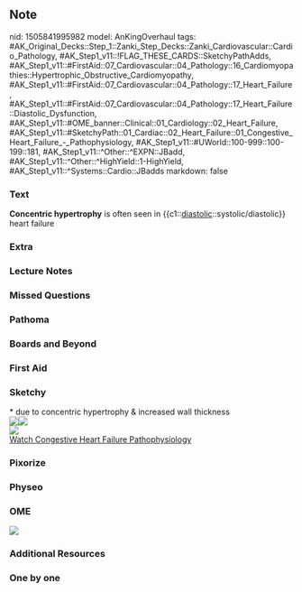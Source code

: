 ## Note
nid: 1505841995982
model: AnKingOverhaul
tags: #AK_Original_Decks::Step_1::Zanki_Step_Decks::Zanki_Cardiovascular::Cardio_Pathology, #AK_Step1_v11::!FLAG_THESE_CARDS::SketchyPathAdds, #AK_Step1_v11::#FirstAid::07_Cardiovascular::04_Pathology::16_Cardiomyopathies::Hypertrophic_Obstructive_Cardiomyopathy, #AK_Step1_v11::#FirstAid::07_Cardiovascular::04_Pathology::17_Heart_Failure, #AK_Step1_v11::#FirstAid::07_Cardiovascular::04_Pathology::17_Heart_Failure::Diastolic_Dysfunction, #AK_Step1_v11::#OME_banner::Clinical::01_Cardiology::02_Heart_Failure, #AK_Step1_v11::#SketchyPath::01_Cardiac::02_Heart_Failure::01_Congestive_Heart_Failure_-_Pathophysiology, #AK_Step1_v11::#UWorld::100-999::100-199::181, #AK_Step1_v11::^Other::^EXPN::JBadd, #AK_Step1_v11::^Other::^HighYield::1-HighYield, #AK_Step1_v11::^Systems::Cardio::JBadds
markdown: false

### Text
<b>Concentric hypertrophy</b> is often seen in
{{c1::<u>diastolic</u>::systolic/diastolic}} heart failure

### Extra


### Lecture Notes


### Missed Questions


### Pathoma


### Boards and Beyond


### First Aid


### Sketchy
<div>
  * due to concentric hypertrophy & increased wall thickness
</div><img src=
"Screen%20Shot%202019-12-18%20at%2010.47.32%20AM.JPG"><img src=
"Screen%20Shot%202019-12-18%20at%2010.47.39%20AM.JPG">
<div><img src=
"Zoverall%20picture%20(23)_1566160514431.jpg"></div><a href=
"https://dashboard.sketchy.com/study/medical/courses/medical-pathophysiology/units/medical-pathophysiology-cardiac/videos/medical-pathophysiology-cardiac-heart-failure-congestive-heart-failure-pathophysiology?utm_source=anki&utm_medium=partnership&utm_campaign=february_update&utm_content=medical">Watch
Congestive Heart Failure Pathophysiology</a>

### Pixorize


### Physeo


### OME
<div class="ome-widget">
  <a href=
  "https://onlinemeded.org/spa/cardiology/heart-failure/acquire?ref=anki">
  <img src="_OME_AnkiFlashcards_Lesson_1.png"></a>
</div>

### Additional Resources


### One by one

